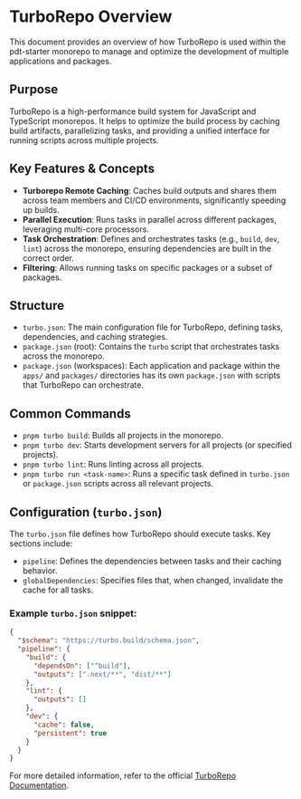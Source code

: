 # TurboRepo Overview

This document provides an overview of how TurboRepo is used within the pdt-starter monorepo to manage and optimize the development of multiple applications and packages.

## Purpose

TurboRepo is a high-performance build system for JavaScript and TypeScript monorepos. It helps to optimize the build process by caching build artifacts, parallelizing tasks, and providing a unified interface for running scripts across multiple projects.

## Key Features & Concepts

- **Turborepo Remote Caching**: Caches build outputs and shares them across team members and CI/CD environments, significantly speeding up builds.
- **Parallel Execution**: Runs tasks in parallel across different packages, leveraging multi-core processors.
- **Task Orchestration**: Defines and orchestrates tasks (e.g., `build`, `dev`, `lint`) across the monorepo, ensuring dependencies are built in the correct order.
- **Filtering**: Allows running tasks on specific packages or a subset of packages.

## Structure

- `turbo.json`: The main configuration file for TurboRepo, defining tasks, dependencies, and caching strategies.
- `package.json` (root): Contains the `turbo` script that orchestrates tasks across the monorepo.
- `package.json` (workspaces): Each application and package within the `apps/` and `packages/` directories has its own `package.json` with scripts that TurboRepo can orchestrate.

## Common Commands

- `pnpm turbo build`: Builds all projects in the monorepo.
- `pnpm turbo dev`: Starts development servers for all projects (or specified projects).
- `pnpm turbo lint`: Runs linting across all projects.
- `pnpm turbo run <task-name>`: Runs a specific task defined in `turbo.json` or `package.json` scripts across all relevant projects.

## Configuration (`turbo.json`)

The `turbo.json` file defines how TurboRepo should execute tasks. Key sections include:

- `pipeline`: Defines the dependencies between tasks and their caching behavior.
- `globalDependencies`: Specifies files that, when changed, invalidate the cache for all tasks.

### Example `turbo.json` snippet:

```json
{
  "$schema": "https://turbo.build/schema.json",
  "pipeline": {
    "build": {
      "dependsOn": ["^build"],
      "outputs": [".next/**", "dist/**"]
    },
    "lint": {
      "outputs": []
    },
    "dev": {
      "cache": false,
      "persistent": true
    }
  }
}
```

For more detailed information, refer to the official [TurboRepo Documentation](https://turbo.build/repo/docs).
